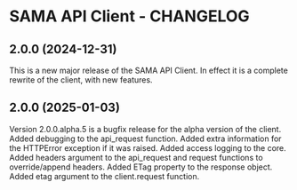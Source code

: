# SAMA API Client - CHANGELOG

## 2.0.0 (2024-12-31)

This is a new major release of the SAMA API Client.
In effect it is a complete rewrite of the client, with new features.

## 2.0.0 (2025-01-03)

Version 2.0.0.alpha.5 is a bugfix release for the alpha version of the client.
Added debugging to the api_request function.
Added extra information for the HTTPError exception if it was raised.
Added access logging to the core.
Added headers argument to the api_request and request functions to override/append headers.
Added ETag property to the response object.
Added etag argument to the client.request function.
